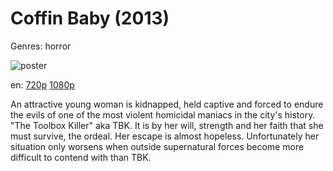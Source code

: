 # Coffin Baby (2013)

Genres: horror

![poster](http://image.tmdb.org/t/p/w500/hPLaAjmY2106CAR0pUscY8jHekX.jpg)

en:
  [720p](magnet:?xt=urn:btih:4C11A578C9D92971308494A2ABE340045453D12F&tr=udp://glotorrents.pw:6969/announce&tr=udp://tracker.opentrackr.org:1337/announce&tr=udp://torrent.gresille.org:80/announce&tr=udp://tracker.openbittorrent.com:80&tr=udp://tracker.coppersurfer.tk:6969&tr=udp://tracker.leechers-paradise.org:6969&tr=udp://p4p.arenabg.ch:1337&tr=udp://tracker.internetwarriors.net:1337)
  [1080p](magnet:?xt=urn:btih:EB93A5D2BC927A317E3749A617A2C8AA8D2779C7&tr=udp://glotorrents.pw:6969/announce&tr=udp://tracker.opentrackr.org:1337/announce&tr=udp://torrent.gresille.org:80/announce&tr=udp://tracker.openbittorrent.com:80&tr=udp://tracker.coppersurfer.tk:6969&tr=udp://tracker.leechers-paradise.org:6969&tr=udp://p4p.arenabg.ch:1337&tr=udp://tracker.internetwarriors.net:1337)
  


An attractive young woman is kidnapped, held captive and forced to endure the evils of one of the most violent homicidal maniacs in the city's history. "The Toolbox Killer" aka TBK. It is by her will, strength and her faith that she must survive, the ordeal. Her escape is almost hopeless. Unfortunately her situation only worsens when outside supernatural forces become more difficult to contend with than TBK.